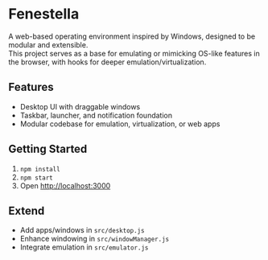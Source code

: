 # Fenestella

A web-based operating environment inspired by Windows, designed to be modular and extensible.  
This project serves as a base for emulating or mimicking OS-like features in the browser, with hooks for deeper emulation/virtualization.

## Features

- Desktop UI with draggable windows
- Taskbar, launcher, and notification foundation
- Modular codebase for emulation, virtualization, or web apps

## Getting Started

1. `npm install`
2. `npm start`
3. Open [http://localhost:3000](http://localhost:3000)

## Extend

- Add apps/windows in `src/desktop.js`
- Enhance windowing in `src/windowManager.js`
- Integrate emulation in `src/emulator.js`